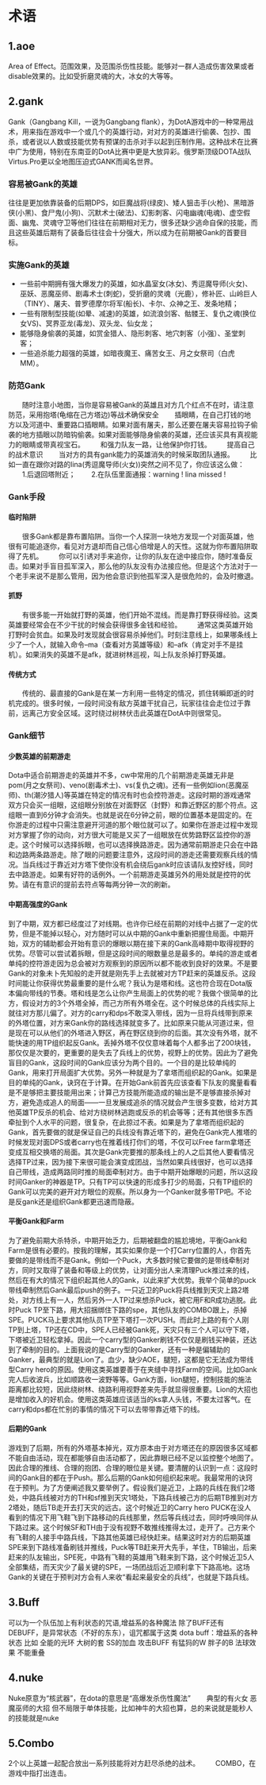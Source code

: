 # 术语

## 1.aoe
Area of Effect。范围效果，及范围杀伤性技能。能够对一群人造成伤害效果或者disable效果的。比如受折磨灵魂的大，冰女的大等等。

## 2.gank
Gank（Gangbang Kill，一说为Gangbang flank），为DotA游戏中的一种常用战术，用来指在游戏中一个或几个的英雄行动，对对方的英雄进行偷袭、包抄、围杀，或者说以人数或技能优势有预谋的击杀对手以起到压制作用。这种战术在比赛中广为使用，特别在东南亚的DotA比赛中更是大放异彩。俄罗斯顶级DOTA战队Virtus.Pro更以全地图压迫式GANK而闻名世界。
	
### 容易被Gank的英雄
往往是更加依靠装备的后期DPS，如巨魔战将(绿皮)、矮人狙击手(火枪)、黑暗游侠(小黑)、食尸鬼(小狗)、沉默术士(破法)、幻影刺客、闪电幽魂(电魂)、虚空假面、幽鬼、灵魂守卫等他们往往在前期相对无力，很多还缺少逃命自保的技能，而且这些英雄后期有了装备后往往会十分强大，所以成为在前期被Gank的首要目标。

### 实施Gank的英雄
+ 一些前中期拥有强大爆发力的英雄，如水晶室女(冰女)、秀逗魔导师(火女)、巫妖、恶魔巫师、剧毒术士(刺蛇)，受折磨的灵魂（光鹿），修补匠、山岭巨人（TINY）、屠夫、普罗德摩尔将军(船长)、卡尔、众神之王、发条地精；
+ 一些有限制型技能(如晕、减速)的英雄，如流浪剑客、骷髅王、复仇之魂(换位女VS)、冥界亚龙(毒龙)、双头龙、仙女龙；
+ 能够隐身偷袭的英雄，如赏金猎人、隐形刺客、地穴刺客（小强）、圣堂刺客；
+ 一些追杀能力超强的英雄，如暗夜魔王、痛苦女王、月之女祭司（白虎MM）。

### 防范Gank
　　随时注意小地图，当你是容易被Gank的英雄且对方几个红点不在时，请注意防范，采用抱塔(龟缩在己方塔边)等战术确保安全
　　插眼睛，在自己打钱的地方以及河道中、重要路口插眼睛。如果对面有屠夫，那么还要在屠夫容易拉钩子偷袭的地方插眼以防暗钩偷袭。如果对面能够隐身偷袭的英雄，还应该买具有真视能力的眼睛或带真视宝石。
　　和强力队友一路，让他保护你打钱。
　　提高自己的战术意识
　　当对方的具有gank能力的英雄消失的时候采取团队通报。
　　比如一直在跟你对路的lina(秀逗魔导师(火女))突然之间不见了，你应该这么做：
　　1.后退回塔附近；
　　2.在队伍里面通报：warning ! lina missed !

### Gank手段
#### 临时陷阱
　　很多Gank都是靠布置陷阱。当你一个人探测一块地方发现一个对面英雄，他很有可能追逐你，看见对方退却而自己信心倍增是人的天性。这就为你布置陷阱取得了先机。 
　　你可以引诱对手来追你，让你的队友在途中接应你，随时准备反击。如果对手盲目孤军深入，那么他的队友没有办法接应他。但是这个方法对于一个老手来说不是那么管用，因为他会意识到他孤军深入是很危险的，会及时撤退。

#### 抓野
　　有很多能一开始就打野的英雄，他们开始不混线。而是靠打野获得经验。这类英雄要经常会在不少干扰的时候会获得很多金钱和经验。 
　　通常这类英雄开始打野时会贫血。如果及时发现就会很容易杀掉他们。时刻注意线上，如果哪条线上少了一个人，就输入命令–ma（查看对方英雄等级）和–afk（肯定对手不是挂机）。如果消失的英雄不是afk，就进树林巡视，叫上队友杀掉打野英雄。

#### 传统方式
　　传统的、最直接的Gank是在某一方利用一些特定的情况，抓住转瞬即逝的时机完成的。很多时候，一段时间没有敌方英雄干扰自己，玩家往往会走位过于靠前，远离己方安全区域。这时绕过树林伏击此英雄在DotA中则很常见。

### Gank细节
#### 少数英雄的前期游走
Dota中适合前期游走的英雄并不多，cw中常用的几个前期游走英雄无非是pom(月之女祭司)、veno(剧毒术士)、vs(复仇之魂)。还有一些例如lion(恶魔巫师)、th(潮汐猎人)等英雄在特定的情况有时也会控符游走。这段时期的游戏通常双方只会买一组眼，这组眼分别放在对面野区（封野）和靠近野区的那个符点。这组眼一直到6分钟才会消失。也就是说在6分钟之前，眼的位置基本是固定的。在你游走的过程中只需注意避开河道的那个眼位就可以了。如果你在游走过程中发现对方掌握了你的动向，对方很大可能是又买了一组眼放在优势路野区监控你的游走。这个时候可以选择拆眼，也可以选择换路游走。因为通常前期游走只会在中路和边路两条路游走。除了眼的问题要注意外，这段时间的游走还需要观察兵线的情况。当兵线过于靠近对方塔下使你没有机会绕后gank时应该请队友控好线，同时去中路游走。如果有好符的话例外。一个前期游走英雄另外的用处就是控符的优势。请在有意识的提前去符点等每两分钟一次的刷新。
#### 中期高强度的Gank
到了中期，双方都已经度过了对线期。也许你已经在前期的对线中占据了一定的优势，但是不能掉以轻心，对方随时可以从中期的Gank中重新把握住局面。中期开始，双方的辅助都会开始有意识的爆眼以期在接下来的Gank高峰期中取得视野的优势。尽管可以尝试着拆眼，但是这段时间的眼数量总是最多的。单纯的游走或者单纯的控符游走因为总会被对方观察到的原因所以都不能收到良好的效果。不是要Gank的对象未卜先知般的走开就是刚先手上去就被对方TP赶来的英雄反杀。这段时间能让你获得优势最重要的是什么呢？我认为是塔和线。这也符合现在Dota版本偏向带线的节奏。塔和线是怎么让你产生局面上的优势的呢？我做个很简单的比方，假设对方的3个外塔全掉，而己方所有外塔全在。这个时候总体的兵线实际上就往对方那儿偏了。对方的carry和dps不敢深入带线，因为一旦将兵线带到原来的外塔位置，对方来Gank你的路线选择就变多了。比如原来只能从河道过来，但是现在可以从他们的外塔进入野区，再在野区绕到你的后面。其次没有外塔，就不能快速的用TP组织起反Gank。丢掉外塔不仅仅意味着每个人都多出了200块钱，那仅仅是次要的，更重要的是失去了兵线上的优势，视野上的优势。因此为了避免盲目的Gank，这段时间的Gank应该分为两个目的。一个目的是比较单纯的Gank，用来打开局面扩大优势。另外一种就是为了拿塔而组织起的Gank。如果是目的单纯的Gank，诀窍在于计算。在开始Gank前首先应该查看下队友的魔量看看是不是够把主要技能用出来；计算己方技能所能造成的输出是不是够直接杀掉对方，避免造成追人的局面——一旦发展成追杀的情况就会产生很多变数，给对方其他英雄TP反杀的机会、给对方绕树林逃跑或反杀的机会等等；还有其他很多东西牵扯到个人水平的问题，很复杂，在此掠过不表。如果是为了拿塔而组织起的Gank，首先要做的就是保证自己的兵线没有靠近塔下的，避免在Gank完人推塔的时候发现对面DPS或者carry也在推着线打你们的塔，不仅可以Free farm拿塔还变成互相交换塔的局面。其次是Gank完要推的那条线上的人之后其他人要看情况选择TP过来，因为接下来很可能会演变成团战，当然如果兵线很好，也可以选择自己带线，造成两路同时推的局面牵制对方。由于中期开始爆眼的问题，所以这段时间Ganker的神器是TP。只有TP可以快速的形成多打少的局面，只有TP组织的Gank可以完美的避开对方眼位的观察。所以身为一个Ganker就多带TP吧。不论是反gank还是组织Gank都更迅速而隐蔽。
#### 平衡Gank和Farm
为了避免前期大杀特杀，中期开始乏力，后期被翻盘的尴尬境地，平衡Gank和Farm是很有必要的。按我的理解，其实如果你是一个打Carry位置的人，你首先要做的是带线而不是Gank。例如一个Puck，大多数时候它要做的是带线牵制对方，同时又取得了装备和等级上的优势，让对面分出人来清理Puck推过来的线，然后在有大的情况下组织起其他人的Gank，以此来扩大优势。我举个简单的puck带线牵制然后Gank最后push的例子。一只近卫的Puck将兵线推到天灾上路2塔处，对方线上有一人，然后另外一人TP过来想杀Puck，被它用F和R成功逃脱。此时Puck TP至下路，用大招捆绑住下路的spe，其他队友的COMBO跟上，杀掉SPE。PUCK马上要求其他队员TP至下塔打一次PUSH。而此时上路的有个人刚TP到上塔，TP还在CD中，SPE人已经被Gank死，天灾只有三个人可以守下塔，下塔被近卫轻松拿掉。因此一个carry型的Ganker刷钱不仅仅是刷钱买神装，还达到了牵制的目的。上面我说的是Carry型的Ganker，还有一种是偏辅助的Ganker，最典型的就是Lion了。血少，缺少AOE，腿短，这都是它无法成为带线型Carry hero的原因。使用这类英雄要善于在夹缝中寻找Farm的空间。比如Gank完人后收波兵，比如顺路收一波野等等。Gank方面，lion腿短，控制技能的施法距离都比较短，因此绕树林、绕路利用视野差来先手就显得很重要。Lion的大招也是增加收入的好机会。使用这类英雄应该适当的ks拿人头钱，不要太过客气。在carry和dps都在忙别的事情的情况下可以去带带靠近塔下的线。
#### 后期的Gank
游戏到了后期，所有的外塔基本掉光，双方原本由于对方塔还在的原因很多区域都不能自由活动，现在都能够自由活动都了，因此靠眼已经不足以监控整个地图了。因此合理的推线、合理的抱团、合理的眼位是关键。要清醒的认识到一点：这段时间的Gank目的都在于Push。那么后期的Gank如何组织起来呢。我最常用的诀窍在于预判。为了方便阐述我又要举例了。假设我们是近卫，上路的兵线在我们2塔处，中路兵线被对方的TH和sf推到天灾1塔处，下路兵线被己方的后期TB推到对方2塔处，随后TB走开去打天灾的远古。这个时候近卫的Carry hero PUCK在没人看到的情况下用飞鞋飞到下路移动的兵线那里，然后等兵线过去，同时呼唤同伴从下路过来。这个时候SF和TH由于没有视野不敢推线推得太过，走开了。己方来个有飞鞋的人接手中路兵线，下路其他英雄已经快赶来。结果这时对方的后期英雄SPE来到下路线准备刷钱并推线，Puck等TB赶来开大先手，羊住，TB输出，后来赶来的队友输出，SPE死，中路有飞鞋的英雄用飞鞋来到下路，这个时候近卫5人全部集结，而天灾少了最关键的SPE，一场团战后近卫顺利拿下下路高地。这场Gank的关键在于预判对方会有人来收“看起来最安全的兵线”，也就是下路兵线。

## 3.Buff
可以为一个队伍加上有利状态的咒语,增益系的各种魔法
除了BUFF还有DEBUFF，是异常状态（不好的东东），诅咒都属于这类
dota buff：增益系的各种状态 比如 全能的光环 大树的套  SS的加血 
攻击BUFF  有猛犸的W  胖子的B
法球效果 不能重叠

## 4.nuke
Nuke原意为“核武器”，在dota的意思是“高爆发杀伤性魔法” 
　　典型的有火女 恶魔巫师的大招 但不局限于单体技能，比如神牛的大招也算，总的来说就是能秒人的技能就是nuke

## 5.Combo
2个以上英雄一起配合放出一系列技能将对方赶尽杀绝的战术。
　　COMBO，在游戏中指打出连击。